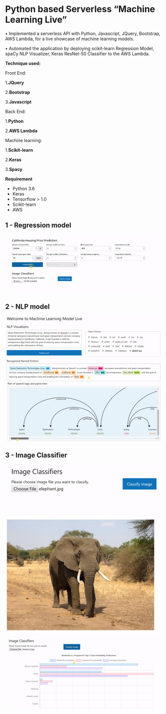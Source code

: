# Python based Serverless “Machine Learning Live”
• Implemented a serverless API with Python, Javascript, JQuery, Bootstrap, AWS Lambda, for a live showcase of machine learning models. 

• Automated the application by deploying scikit-learn Regression Model, spaCy NLP Visualizer, Keras ResNet-50 Classifier to the AWS Lambda.

**Technique used:**    

Front End:

1.**JQuery**

2.**Bootstrap**   

3.**Javascript**

Back End:

1.**Python**

2.**AWS Lambda**

Machine learning: 

1.**Scikit-learn**

2.**Keras**   

3.**Spacy**   


**Requirement** 

- Python 3.6  
- Keras
- Tensorflow > 1.0  
- Scikit-learn
- AWS

## 1 - Regression model

![Figure_1](/figure/f1.png)

## 2 - NLP model

![Figure_2](/figure/f2.png)
![Figure_3](/figure/f3.png)

## 3 - Image Classifier

![Figure_4](/figure/f4.png)
![Figure_5](/figure/f5.png)
![Figure_6](/figure/f6.png)
